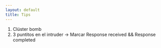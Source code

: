 ```yaml
---
layout: default
title: Tips
---
```

1. Clúster bomb 
2. 3 puntitos en el intruder -> Marcar Response received && Response completed 
